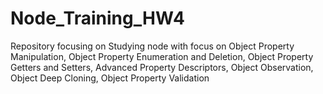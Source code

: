 # Node_Training_HW4
Repository focusing on Studying node with focus on Object Property Manipulation, Object Property Enumeration and Deletion,  Object Property Getters and Setters, Advanced Property Descriptors, Object Observation, Object Deep Cloning, Object Property Validation

